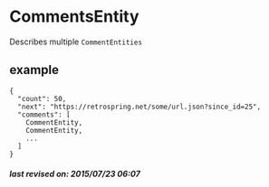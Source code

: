 # CommentsEntity

Describes multiple `CommentEntities`

## example

```
{
  "count": 50,
  "next": "https://retrospring.net/some/url.json?since_id=25",
  "comments": [
    CommentEntity,
    CommentEntity,
    ...
  ]
}
```

##### last revised on: 2015/07/23 06:07

